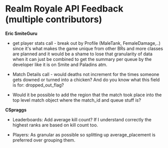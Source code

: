 
# Realm Royale API Feedback (multiple contributors)
**Eric SmiteGuru**

- get player stats call - break out by Profile (MaleTank, FemaleDamage,..) since it's what makes the game unique from other BRs and more classes are planned and it would be a shame to lose that granularity of data when it can just be combined to get the summary per queue by the developer like it is on Smite and Paladins atm.

- Match Details call - would deaths not increment for the times someone gets downed or turned into a chicken? And do you know what this field is for: dropped_out_flag?

- Would it be possible to add the region that the match took place into the top level match object where the match_id and queue stuff is?

**CSpraggs**

- Leaderboards:  Add average kill count? If I understand correctly the highest ranks are based on kill count too.

- Players: As granular as possible so splitting up average_placement is preferred over grouping them.
